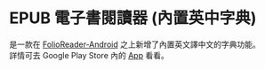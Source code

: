 # EPUB 電子書閱讀器 (內置英中字典)
是一款在 <a href="https://github.com/FolioReader/FolioReader-Android">FolioReader-Android</a> 之上新增了內置英文譯中文的字典功能。<br />
詳情可去 Google Play Store 內的 <a href="https://play.google.com/store/apps/details?id=hk.pipgamestudio.epubreader">App</a> 看看。
